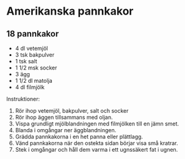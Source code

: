 Amerikanska pannkakor
=====================

18 pannkakor
------------

-	4 dl vetemjöl
-	3 tsk bakpulver
-	1 tsk salt
-	1 1/2 msk socker
-	3 ägg
-	1 1/2 dl matolja
-	4 dl filmjölk

Instruktioner:

1.	Rör ihop vetemjöl, bakpulver, salt och socker
2.	Rör ihop äggen tillsammans med oljan.
3.	Vispa grundligt mjölblandningen med filmjölken till en jämn smet.
4.	Blanda i omgångar ner äggblandningen.
5.	Grädda pannkakorna i en het panna eller plättlagg.
6.	Vänd pannkakorna när den ostekta sidan börjar visa små kratrar.
7.	Stek i omgångar och håll dem varma i ett ugnssäkert fat i ugnen.
